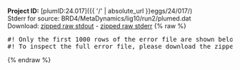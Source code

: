 **Project ID:** [plumID:24.017]({{ '/' | absolute_url }}eggs/24/017/)  
Stderr for source:  BRD4/MetaDynamics/lig10/run2/plumed.dat   
Download: [zipped raw stdout](plumed.dat.plumed_master.stdout.txt.zip) - [zipped raw stderr](plumed.dat.plumed_master.stderr.txt.zip) 
{% raw %}
<pre>
#! Only the first 1000 rows of the error file are shown below
#! To inspect the full error file, please download the zipped raw stderr file above
</pre>
{% endraw %}
